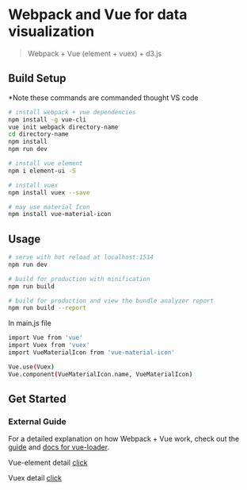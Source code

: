 # Webpack and Vue for data visualization

> Webpack + Vue (element + vuex) + d3.js

## Build Setup

*Note these commands are commanded thought VS code

``` bash
# install webpack + vue dependencies
npm install -g vue-cli
vue init webpack directory-name
cd directory-name
npm install
npm run dev

# install vue element
npm i element-ui -S

# install vuex
npm install vuex --save

# may use material Icon
npm install vue-material-icon
```

## Usage

``` bash
# serve with hot reload at localhost:1514
npm run dev

# build for production with minification
npm run build

# build for production and view the bundle analyzer report
npm run build --report
```

In main.js file

``` bash
import Vue from 'vue'
import Vuex from 'vuex'
import VueMaterialIcon from 'vue-material-icon'

Vue.use(Vuex)
Vue.component(VueMaterialIcon.name, VueMaterialIcon)
```

## Get Started

### External Guide

For a detailed explanation on how Webpack + Vue work, check out the [guide](http://vuejs-templates.github.io/webpack/) and [docs for vue-loader](http://vuejs.github.io/vue-loader).

Vue-element detail [click](https://element.eleme.io/#/en-US)

Vuex detail [click](https://vuex.vuejs.org/)
